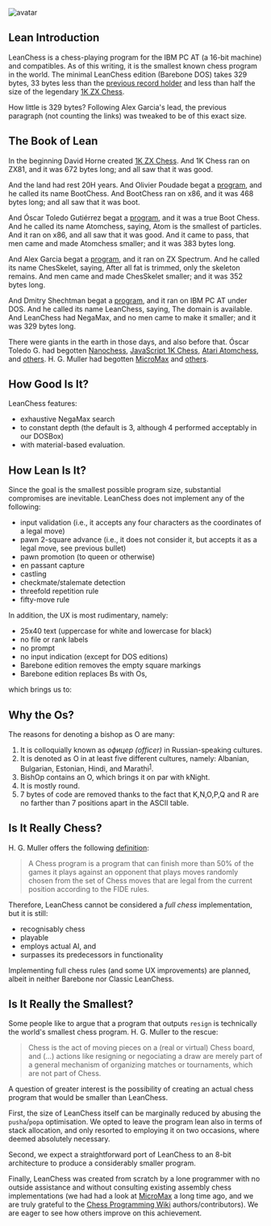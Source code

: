 ![avatar](https://secure.gravatar.com/avatar/5f79d29ddd71d9757723cb4b51cc424e)

## Lean Introduction

LeanChess is a chess-playing program for the IBM PC AT (a 16-bit machine) and compatibles. As of this writing, it is the smallest known chess program in the world. The minimal LeanChess edition (Barebone DOS) takes 329 bytes, 33 bytes less than the [previous record holder][chesskelet] and less than half the size of the legendary [1K ZX Chess][1kchess].

How little is 329 bytes? Following Alex Garcia's lead, the previous paragraph (not counting the links) was tweaked to be of this exact size.

## The Book of Lean

In the beginning David Horne created [1K ZX Chess][1kchess]. And 1K Chess ran on ZX81, and it was 672 bytes long; and all saw that it was good.

And the land had rest 20H years. And Olivier Poudade begat a [program][bootchess], and he called its name BootChess. And BootChess ran on x86, and it was 468 bytes long; and all saw that it was boot.

And Óscar Toledo Gutiérrez begat a [program][atomchess], and it was a true Boot Chess. And he called its name Atomchess, saying, Atom is the smallest of particles. And it ran on x86, and all saw that it was good. And it came to pass, that men came and made Atomchess smaller; and it was 383 bytes long.

And Alex Garcia begat a [program][chesskelet], and it ran on ZX Spectrum. And he called its name ChesSkelet, saying, After all fat is trimmed, only the skeleton remains. And men came and made ChesSkelet smaller; and it was 352 bytes long.

And Dmitry Shechtman begat a [program][source], and it ran on IBM PC AT under DOS. And he called its name LeanChess, saying, The domain is available. And LeanChess had NegaMax, and no men came to make it smaller; and it was 329 bytes long.

There were giants in the earth in those days, and also before that. Óscar Toledo G. had begotten [Nanochess][nanochess], [JavaScript 1K Chess][js1k], [Atari Atomchess][atomchess], and [others][toledo]. H. G. Muller had begotten [MicroMax][micromax] and [others][hgm].

## How Good Is It?

LeanChess features:

* exhaustive NegaMax search
* to constant depth (the default is 3, although 4 performed acceptably in our DOSBox)
* with material-based evaluation.

## How Lean Is It?

Since the goal is the smallest possible program size, substantial compromises are inevitable. LeanChess does not implement any of the following:

* input validation (i.e., it accepts any four characters as the coordinates of a legal move)
* pawn 2-square advance (i.e., it does not consider it, but accepts it as a legal move, see previous bullet)
* pawn promotion (to queen or otherwise)
* en passant capture
* castling
* checkmate/stalemate detection
* threefold repetition rule
* fifty-move rule

In addition, the UX is most rudimentary, namely:

* 25x40 text (uppercase for white and lowercase for black)
* no file or rank labels
* no prompt
* no input indication (except for DOS editions)
* Barebone edition removes the empty square markings
* Barebone edition replaces Bs with Os,

which brings us to:

## Why the Os?

The reasons for denoting a bishop as O are many:

1. It is colloquially known as *офицер (officer)* in Russian-speaking cultures.
1. It is denoted as O in at least five different cultures, namely: Albanian, Bulgarian, Estonian, Hindi, and Marathi<sup>[1]</sup>.
1. BishOp contains an O, which brings it on par with kNight.
1. It is mostly round.
1. 7 bytes of code are removed thanks to the fact that K,N,O,P,Q and R are no farther than 7 positions apart in the ASCII table.

## Is It Really Chess?

H. G. Muller offers the following [definition]:

> A Chess program is a program that can finish more than 50% of the
  games it plays against an opponent that plays moves randomly chosen
  from the set of Chess moves that are legal from the current position
  according to the FIDE rules.

Therefore, LeanChess cannot be considered a *full chess* implementation, but it is still:

* recognisably chess
* playable
* employs actual AI, and
* surpasses its predecessors in functionality

Implementing full chess rules (and some UX improvements) are planned, albeit in neither Barebone nor Classic LeanChess.

## Is It Really the Smallest?

Some people like to argue that a program that outputs `resign` is technically the world's smallest chess program. H. G. Muller to the rescue:

> Chess is the act of moving pieces on a (real or virtual) Chess
  board, and (...) actions like resigning or negociating a draw
  are merely part of a general mechanism of organizing matches
  or tournaments, which are not part of Chess.

A question of greater interest is the possibility of creating an actual chess program that would be smaller than LeanChess.

First, the size of LeanChess itself can be marginally reduced by abusing the `pusha`/`popa` optimisation. We opted to leave the program lean also in terms of stack allocation, and only resorted to employing it on two occasions, where deemed absolutely necessary.

Second, we expect a straightforward port of LeanChess to an 8-bit architecture to produce a considerably smaller program.

Finally, LeanChess was created from scratch by a lone programmer with no outside assistance and without consulting existing assembly chess implementations (we had had a look at [MicroMax] a long time ago, and we are truly grateful to the [Chess Programming Wiki][chesspro] authors/contributors). We are eager to see how others improve on this achievement.

[definition]: http://home.hccnet.nl/h.g.muller/definition.txt
[1kchess]: http://users.ox.ac.uk/~uzdm0006/scans/1kchess
[bootchess]: http://olivier.poudade.free.fr/src/BootChess.asm
[toledo]: https://nanochess.org/chess.html
[atomchess]: https://nanochess.org/chess6.html
[js1k]: https://nanochess.org/chess4.html#js1k
[nanochess]: https://nanochess.org/chess3.html
[hgm]: http://home.hccnet.nl/h.g.muller/chess.html
[micromax]: http://home.hccnet.nl/h.g.muller/max-src2.html
[chesskelet]: http://chesskelet.x10host.com
[chesspro]: https://www.chessprogramming.org/Main_Page
[source]: https://github.com/leanchess/leanchess
[contact]: mailto:contact@leanchess.com
[1]: https://en.wikipedia.org/wiki/Chess_piece
